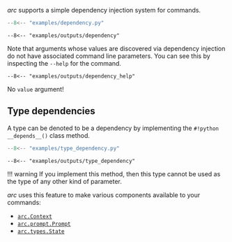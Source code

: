 *arc* supports a simple dependency injection system for commands.

```py title="examples/dependency.py"
--8<-- "examples/dependency.py"
```

```console
--8<-- "examples/outputs/dependency"
```

Note that arguments whose values are discovered
via dependency injection do not have associated command line
parameters. You can see this by inspecting the `--help` for the command.

```console
--8<-- "examples/outputs/dependency_help"
```
No `value` argument!


## Type dependencies
A type can be denoted to be a dependency by implementing the `#!python __depends__()` class method.

```py title="examples/type_dependency.py"
--8<-- "examples/type_dependency.py"
```

```console
--8<-- "examples/outputs/type_dependency"
```
!!! warning
    If you implement this method, then this type cannot be used as the type of any other kind
    of parameter.

*arc* uses this feature to make various components available to your commands:

- [`arc.Context`](../../reference/runtime/context.md)
- [`arc.prompt.Prompt`](../../usage/user-input.md)
- [`arc.types.State`](../command-state.md)
